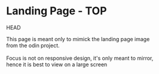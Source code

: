 # Landing Page - TOP
HEAD


This page is meant only to mimick the landing page image <br>
from the odin project. <br> <br>
Focus is not on responsive design, it's only meant to mirror, <br>
hence it is best to view on a large screen

